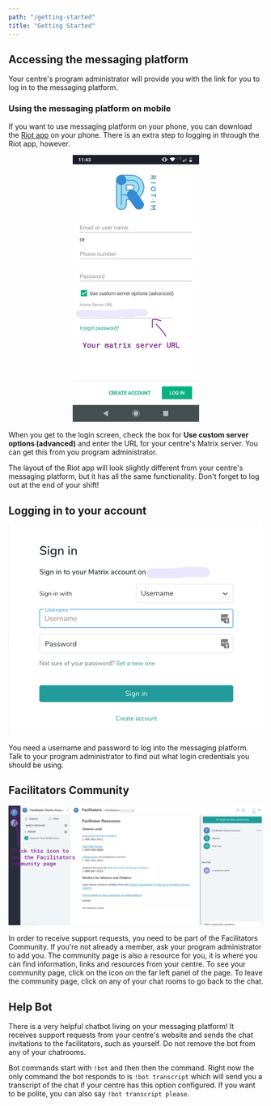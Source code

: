 ```yaml
---
path: "/getting-started"
title: "Getting Started"
---
```


## Accessing the messaging platform

Your centre's program administrator will provide you with the link for you to log in to the messaging platform.

### Using the messaging platform on mobile

If you want to use messaging platform on your phone, you can download the [Riot app](https://about.riot.im/) on your phone. There is an extra step to logging in through the Riot app, however.

<p align="center">
<img src="/images/riot-login.jpg" width="250" alt="Mobile app login screen" />
</p>

When you get to the login screen, check the box for **Use custom server options (advanced)** and enter the URL for your centre's Matrix server. You can get this from you program administrator.

The layout of the Riot app will look slightly different from your centre's messaging platform, but it has all the same functionality. Don't forget to log out at the end of your shift!

## Logging in to your account

![Login page](/images/login-screen.jpg)

You need a username and password to log into the messaging platform. Talk to your program administrator to find out what login credentials you should be using.

## Facilitators Community

![Facilitators Community page](/images/community-page.jpg)

In order to receive support requests, you need to be part of the Facilitators Community. If you're not already a member, ask your program administrator to add you. The community page is also a resource for you, it is where you can find information, links and resources from your centre. To see your community page, click on the icon on the far left panel of the page. To leave the community page, click on any of your chat rooms to go back to the chat.

## Help Bot

There is a very helpful chatbot living on your messaging platform! It receives support requests from your centre's website and sends the chat invitations to the facilitators, such as yourself. Do not remove the bot from any of your chatrooms.

Bot commands start with `!bot` and then then the command. Right now the only command the bot responds to is `!bot transcript` which will send you a transcript of the chat if your centre has this option configured. If you want to be polite, you can also say `!bot transcript please`.
